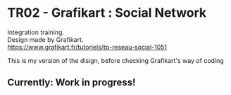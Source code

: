 # TR02 - Grafikart : Social Network

Integration training.  
Design made by Grafikart.  
https://www.grafikart.fr/tutoriels/tp-reseau-social-1051


This is my version of the disign, before checking Grafikart's way of coding


## Currently: Work in progress!
